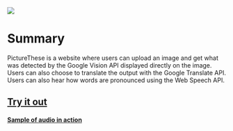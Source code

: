 <img src="https://github.com/NoahTolentinoNguyen/PictureThese/blob/master/static/images/logo.png"> 


# Summary
PictureThese is a website where users can upload an image and get what was detected by the Google Vision API displayed directly on the image. Users can also choose to translate the output with the Google Translate API. Users can also hear how words are pronounced using the Web Speech API.

## <a href="https://picturethese.herokuapp.com/">Try it out</a>

#### <a href="https://streamable.com/jcaaf">Sample of audio in action</a>
